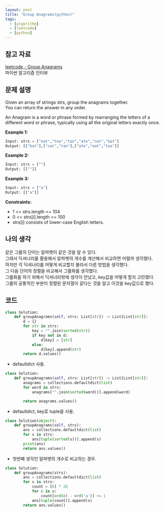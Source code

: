 ```yaml
---
layout: post
title: "Group Anagrams(python)"
tags:
  - [algorithm]
  - [leetcode]
  - [python]
---
```


## 참고 자료

[leetcode - Group Anagrams](https://leetcode.com/problems/group-anagrams/)  
파이썬 알고리즘 인터뷰

## 문제 설명

Given an array of strings strs, group the anagrams together.  
You can return the answer in any order.

An Anagram is a word or phrase formed by rearranging the letters of a different word or phrase, typically using all the original letters exactly once.

**Example 1:**

```python
Input: strs = ["eat","tea","tan","ate","nat","bat"]
Output: [["bat"],["nat","tan"],["ate","eat","tea"]]
```

**Example 2:**

```python
Input: strs = [""]
Output: [[""]]
```

**Example 3:**

```python
Input: strs = ["a"]
Output: [["a"]]
```

**Constraints:**

- 1 <= strs.length <= 104
- 0 <= strs[i].length <= 100
- strs[i] consists of lower-case English letters.

## 나의 생각

같은 그룹의 단어는 알파벳이 같은 것을 알 수 있다.  
그래서 딕셔너리를 활용해서 알파벳의 개수를 계산해서 비교하면 어떨까 생각했다.  
하지만 각 딕셔너리를 어떻게 비교할지 몰라서 다른 방법을 생각했다.  
그 다음 단어의 정렬을 비교해서 그룹화를 생각했다.  
그룹화를 하기 위해서 딕셔너리밖에 생각이 안났고, key값을 어떻게 할지 고민했다.  
그룹의 공통적인 부분이 정렬된 문자열이 같다는 것을 알고 이것을 key값으로 했다.

## 코드

```python
class Solution:
    def groupAnagrams(self, strs: List[str]) -> List[List[str]]:
        d = {}
        for str in strs:
            key = "".join(sorted(str))
            if key not in d:
                d[key] = [str]
            else:
                d[key].append(str)
        return d.values()
```

- defaultdict 사용.

```python
class Solution:
    def groupAnagrams(self, strs: List[str]) -> List[List[str]]:
        anagrams = collections.defaultdict(list)
        for word in strs:
            anagrams["".join(sorted(word))].append(word)

        return anagrams.values()
```

- defaultdict, key로 tuple을 사용.

```python
class Solution(object):
    def groupAnagrams(self, strs):
        ans = collections.defaultdict(list)
        for s in strs:
            ans[tuple(sorted(s))].append(s)
        print(ans)
        return ans.values()
```

- 첫번째 생각인 알파벳의 개수로 비교하는 경우.

```python
class Solution:
    def groupAnagrams(strs):
        ans = collections.defaultdict(list)
        for s in strs:
            count = [0] * 26
            for c in s:
                count[ord(c) - ord('a')] += 1
            ans[tuple(count)].append(s)
        return ans.values()
```
